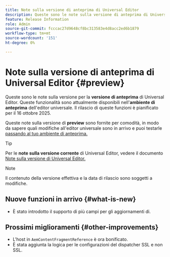 ```yaml
---
title: Note sulla versione di anteprima di Universal Editor
description: Queste sono le note sulla versione di anteprima di Universal Editor.
feature: Release Information
role: Admin
source-git-commit: fcccac27d9648cf8bc313583e4d8acc2ed6b1879
workflow-type: tm+mt
source-wordcount: '151'
ht-degree: 0%

---
```



# Note sulla versione di anteprima di Universal Editor {#preview}

Queste sono le note sulla versione per la **versione di anteprima** di Universal Editor. Queste funzionalità sono attualmente disponibili nell&#39;**ambiente di anteprima** dell&#39;editor universale. Il rilascio di queste funzioni è pianificato per il 16 ottobre 2025.

Queste note sulla versione di **preview** sono fornite per comodità, in modo da sapere quali modifiche all&#39;editor universale sono in arrivo e puoi testarle [passando al tuo ambiente di anteprima.](/help/sites-cloud/authoring/universal-editor/navigation.md#user-properties)

>[!TIP]
>
>Per le **note sulla versione corrente** di Universal Editor, vedere il documento [Note sulla versione di Universal Editor.](/help/release-notes/universal-editor/current.md)

>[!NOTE]
>
>Il contenuto della versione effettiva e la data di rilascio sono soggetti a modifiche.

## Nuove funzioni in arrivo {#what-is-new}

* È stato introdotto il supporto di più campi per gli aggiornamenti di.

## Prossimi miglioramenti {#other-improvements}

* L&#39;host in `AemContentFragmentReference` è ora bonificato.
* È stata aggiunta la logica per le configurazioni del dispatcher SSL e non SSL.
